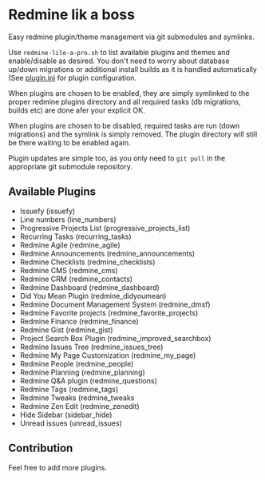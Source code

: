 # Redmine lik a boss

Easy redmine plugin/theme management via git submodules and symlinks.

Use `redmine-lile-a-pro.sh` to list available plugins and themes and enable/disable as desired. You don't need to worry about database up/down migrations or additional install builds as it is handled automatically (See [plugin.ini](https://github.com/cytopia/redmine-like-a-boss/blob/master/redmine-plugins/plugin.ini) for plugin configuration.

When plugins are chosen to be enabled, they are simply symlinked to the proper redmine plugins directory and all required tasks (db migrations, builds etc) are done afer your explicit OK.

When plugins are chosen to be disabled, required tasks are run (down migrations) and the symlink is simply removed. The plugin directory will still be there waiting to be enabled again.

Plugin updates are simple too, as you only need to `git pull` in the appropriate git submodule repository.


## Available Plugins

* Issuefy (issuefy)
* Line numbers (line_numbers)
* Progressive Projects List (progressive_projects_list)
* Recurring Tasks (recurring_tasks)
* Redmine Agile (redmine_agile)
* Redmine Announcements (redmine_announcements)
* Redmine Checklists (redmine_checklists)
* Redmine CMS (redmine_cms)
* Redmine CRM (redmine_contacts)
* Redmine Dashboard (redmine_dashboard)
* Did You Mean Plugin (redmine_didyoumean)
* Redmine Document Management System (redmine_dmsf)
* Redmine Favorite projects (redmine_favorite_projects)
* Redmine Finance (redmine_finance)
* Redmine Gist (redmine_gist)
* Project Search Box Plugin (redmine_improved_searchbox)
* Redmine Issues Tree (redmine_issues_tree)
* Redmine My Page Customization (redmine_my_page)
* Redmine People (redmine_people)
* Redmine Planning (redmine_planning)
* Redmine Q&A plugin (redmine_questions)
* Redmine Tags (redmine_tags)
* Redmine Tweaks (redmine_tweaks
* Redmine Zen Edit (redmine_zenedit)
* Hide Sidebar (sidebar_hide)
* Unread issues (unread_issues)

## Contribution

Feel free to add more plugins.
